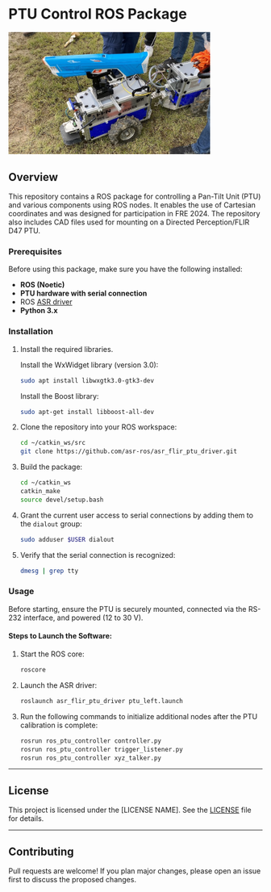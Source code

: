 # PTU Control ROS Package

<a href="images/fre_aufbau.JPG">
    <img src="images/fre_aufbau.JPG" alt="PTU Controller Image" width="400"/>
</a>

## Overview

This repository contains a ROS package for controlling a Pan-Tilt Unit (PTU) and various components using ROS nodes. It enables the use of Cartesian coordinates and was designed for participation in FRE 2024. The repository also includes CAD files used for mounting on a Directed Perception/FLIR D47 PTU.

### Prerequisites

Before using this package, make sure you have the following installed:

- **ROS (Noetic)**
- **PTU hardware with serial connection**
- ROS <a href="https://wiki.ros.org/asr_flir_ptu_driver">ASR driver</a>
- **Python 3.x**

### Installation

1. Install the required libraries.

    Install the WxWidget library (version 3.0):
    ```bash
    sudo apt install libwxgtk3.0-gtk3-dev
    ```

    Install the Boost library:
    ```bash
    sudo apt-get install libboost-all-dev
    ```

2. Clone the repository into your ROS workspace:
    ```bash
    cd ~/catkin_ws/src
    git clone https://github.com/asr-ros/asr_flir_ptu_driver.git
    ```

3. Build the package:
    ```bash
    cd ~/catkin_ws
    catkin_make
    source devel/setup.bash
    ```

4. Grant the current user access to serial connections by adding them to the `dialout` group:
    ```bash
    sudo adduser $USER dialout
    ```

5. Verify that the serial connection is recognized:
    ```bash
    dmesg | grep tty
    ```

### Usage

Before starting, ensure the PTU is securely mounted, connected via the RS-232 interface, and powered (12 to 30 V).

#### Steps to Launch the Software:

1. Start the ROS core:
    ```bash
    roscore
    ```

2. Launch the ASR driver:
    ```bash
    roslaunch asr_flir_ptu_driver ptu_left.launch
    ```

3. Run the following commands to initialize additional nodes after the PTU calibration is complete:
    ```bash
    rosrun ros_ptu_controller controller.py
    rosrun ros_ptu_controller trigger_listener.py
    rosrun ros_ptu_controller xyz_talker.py
    ```

---

## License

This project is licensed under the [LICENSE NAME]. See the [LICENSE](./LICENSE) file for details.

---

## Contributing

Pull requests are welcome! If you plan major changes, please open an issue first to discuss the proposed changes.
